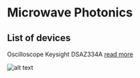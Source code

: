 # Microwave Photonics
## List of devices
Oscilloscope Keysight DSAZ334A [read more](https://www.keysight.com/en/pdx-x202058-pn-DSAZ334A/infiniium-oscilloscope-33-ghz?cc=US&lc=eng)

![alt text](https://s7.images.keysight.com/is/image/Keysight/PROD-2391634-01?$ProdMainPreset$)
